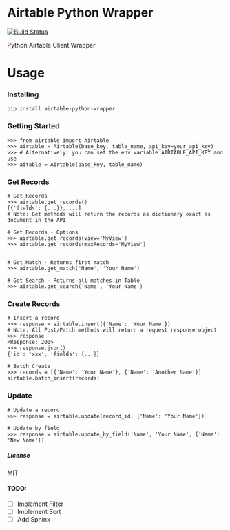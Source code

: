 # Airtable Python Wrapper

[![Build Status](https://travis-ci.org/gtalarico/airtable-python-wrapper.svg?branch=master)](https://travis-ci.org/gtalarico/airtable-python-wrapper)

Python Airtable Client Wrapper

# Usage

### Installing

`pip install airtable-python-wrapper`

### Getting Started

```
>>> from airtable import Airtable
>>> airtable = Airtable(base_key, table_name, api_key=your_api_key)
>>> # Alternatively, you can set the env variable AIRTABLE_API_KEY and use
>>> aitable = Airtable(base_key, table_name)
```

### Get Records

```
# Get Records
>>> airtable.get_records()
[{'fields': {...}}, ...]
# Note: Get methods will return the records as dictionary exact as document in the API

# Get Records - Options
>>> airtable.get_records(view='MyView')
>>> airtable.get_records(maxRecords='MyView')


# Get Match - Returns first match
>>> airtable.get_match('Name', 'Your Name')

# Get Search - Returns all matches in Table
>>> airtable.get_search('Name', 'Your Name')

```

### Create Records

```
# Insert a record
>>> response = airtable.insert({'Name': 'Your Name'})
# Note: All Post/Patch methods will return a request response object
>>> response
<Response: 200>
>>> response.json()
{'id': 'xxx', 'fields': {...}}

# Batch Create
>>> records = [{'Name': 'Your Name'}, {'Name': 'Another Name'}]
airtable.batch_insert(records)
```

### Update

```
# Update a record
>>> response = airtable.update(record_id, {'Name': 'Your Name'})

# Update by field
>>> response = airtable.update_by_field('Name', 'Your Name', {'Name': 'New Name'})
```

##### License
[MIT](https://opensource.org/licenses/MIT)

#### TODO:

- [ ] Implement Filter
- [ ] Implement Sort
- [ ] Add Sphinx
